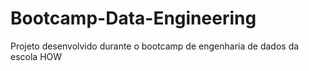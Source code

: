 # Bootcamp-Data-Engineering
Projeto desenvolvido durante o bootcamp de engenharia de dados da escola HOW
